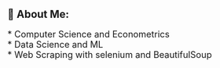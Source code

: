 ## 💫 About Me:
<div style="font-size: 18px">
 * Computer Science and Econometrics<br>
 * Data Science and ML<br>
 * Web Scraping with selenium and BeautifulSoup<br>
</div>

